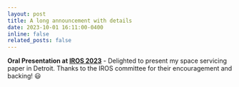 ```yaml
---
layout: post
title: A long announcement with details
date: 2023-10-01 16:11:00-0400
inline: false
related_posts: false
---
```

**Oral Presentation at [IROS 2023](https://ieee-iros.org/)** - Delighted to present my space servicing paper in Detroit. Thanks to the IROS committee for their encouragement and backing! :smiley:

